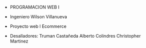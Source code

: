 - PROGRAMACION WEB l

- Ingeniero Wilson Villanueva

- Proyecto web l Ecommerce

- Desalladores: 
    Truman Castañeda
    Alberto Colindres
    Christopher Martinez